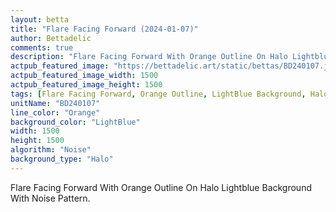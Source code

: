```yaml
---
layout: betta
title: "Flare Facing Forward (2024-01-07)"
author: Bettadelic
comments: true
description: "Flare Facing Forward With Orange Outline On Halo Lightblue Background With Noise Pattern."
actpub_featured_image: "https://bettadelic.art/static/bettas/BD240107.jpg"
actpub_featured_image_width: 1500
actpub_featured_image_height: 1500
tags: [Flare Facing Forward, Orange Outline, LightBlue Background, Halo Background Pattern, Noise Pattern, January 2024]
unitName: "BD240107"
line_color: "Orange"
background_color: "LightBlue"
width: 1500
height: 1500
algorithm: "Noise"
background_type: "Halo"
---
```


Flare Facing Forward With Orange Outline On Halo Lightblue Background With Noise Pattern.
